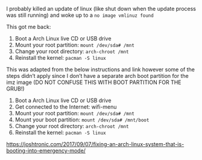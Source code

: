 I probably killed an update of linux (like shut down when the update process was still running) and woke up to a `no image vmlinuz found`

This got me back:

1. Boot a Arch Linux live CD or USB drive
2. Mount your root partition: `mount /dev/sda# /mnt`
3. Change your root directory: `arch-chroot /mnt`
4. Reinstall the kernel: `pacman -S linux`

This was adapted from the below instructions and link however some of the steps didn’t apply since I don’t have a separate arch boot partition for the imz image (DO NOT CONFUSE THIS WITH BOOT PARTITION FOR THE GRUB!)

1. Boot a Arch Linux live CD or USB drive
2. Get connected to the Internet: wifi-menu
3. Mount your root partition: `mount /dev/sda# /mnt`
4. Mount your boot partition: `mount /dev/sda# /mnt/boot`
5. Change your root directory: `arch-chroot /mnt`
6. Reinstall the kernel: `pacman -S linux`

https://joshtronic.com/2017/09/07/fixing-an-arch-linux-system-that-is-booting-into-emergency-mode/
